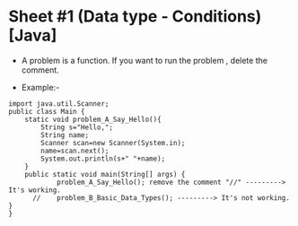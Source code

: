 Sheet #1 (Data type - Conditions)[Java] 
==============================================================================
* A problem is a function. If you want to run the problem , delete the comment. 
+ Example:-
```
import java.util.Scanner;
public class Main {
    static void problem_A_Say_Hello(){
        String s="Hello,";
        String name;
        Scanner scan=new Scanner(System.in);
        name=scan.next();
        System.out.println(s+" "+name);
    }
    public static void main(String[] args) {
            problem_A_Say_Hello(); remove the comment "//" ---------> It's working.
      //    problem_B_Basic_Data_Types(); ---------> It's not working.
}
}
```

